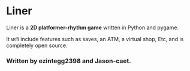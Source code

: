 # Liner 
Liner is a **2D platformer-rhythm game** written in Python and pygame. 

It *will* include features such as saves, an ATM, a virtual shop, Etc, and is completely open source. 
### Written by ezintegg2398 and Jason-caet.
